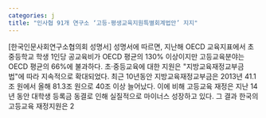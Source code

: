 ```yaml
---
categories: j
title: "인사협 91개 연구소 ‘고등·평생교육지원특별회계법안’ 지지"
---
```

[한국인문사회연구소협의회 성명서] 성명서에 따르면, 지난해 OECD 교육지표에서 초중등학교 학생 1인당 공교육비가 OECD 평균의 130% 이상이지만 고등교육분야는 OECD 평균의 66%에 불과하다. 초·중등교육에 대한 지원은 "지방교육재정교부금법"에 따라 지속적으로 확대되었다. 최근 10년동안 지방교육재정교부금은 2013년 41.1조 원에서 올해 81.3조 원으로 40조 이상 늘어났다. 이에 비해 고등교육 재정은 지난 14년 동안 대학생 등록금 동결로 인해 실질적으로 마이너스 성장하고 있다. 그 결과 한국의 고등교육 재정지원은 2